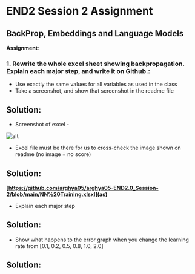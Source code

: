 # END2 Session 2 Assignment

## BackProp, Embeddings and Language Models

**Assignment**:
### 1. Rewrite the whole excel sheet showing backpropagation. Explain each major step, and write it on Github.:
  - Use exactly the same values for all variables as used in the class
  - Take a screenshot, and show that screenshot in the readme file

## Solution:
  - Screenshot of excel -

  ![alt](https://i.stack.imgur.com/wXL9A.png)

  - Excel file must be there for us to cross-check the image shown on readme (no image = no score)

## Solution:  
**[https://github.com/arghya05/arghya05-END2.0_Session-2/blob/main/NN%20Training.xlsxl](as)**

  - Explain each major step

## Solution:


  - Show what happens to the error graph when you change the learning rate from [0.1, 0.2, 0.5, 0.8, 1.0, 2.0]

## Solution:
